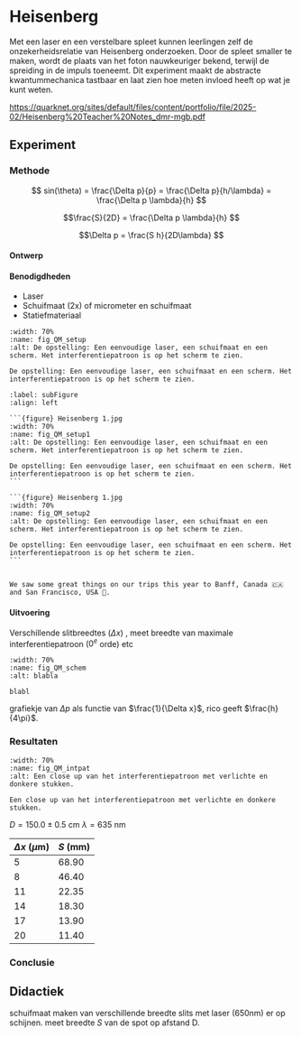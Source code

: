 # Heisenberg
Met een laser en een verstelbare spleet kunnen leerlingen zelf de onzekerheidsrelatie van Heisenberg onderzoeken. Door de spleet smaller te maken, wordt de plaats van het foton nauwkeuriger bekend, terwijl de spreiding in de impuls toeneemt. Dit experiment maakt de abstracte kwantummechanica tastbaar en laat zien hoe meten invloed heeft op wat je kunt weten.

https://quarknet.org/sites/default/files/content/portfolio/file/2025-02/Heisenberg%20Teacher%20Notes_dmr-mgb.pdf

## Experiment
### Methode

$$ sin(\theta) = \frac{\Delta p}{p} = \frac{\Delta p}{h/\lambda} = \frac{\Delta p \lambda}{h} $$

$$\frac{S}{2D} = \frac{\Delta p \lambda}{h} $$

$$\Delta p = \frac{S h}{2D\lambda} $$

#### Ontwerp

#### Benodigdheden
* Laser
* Schuifmaat (2x) of micrometer en schuifmaat
* Statiefmateriaal

```{figure} Heisenberg 1.jpg
:width: 70%
:name: fig_QM_setup 
:alt: De opstelling: Een eenvoudige laser, een schuifmaat en een scherm. Het interferentiepatroon is op het scherm te zien.

De opstelling: Een eenvoudige laser, een schuifmaat en een scherm. Het interferentiepatroon is op het scherm te zien.
```

````{figure}
:label: subFigure
:align: left

```{figure} Heisenberg 1.jpg
:width: 70%
:name: fig_QM_setup1 
:alt: De opstelling: Een eenvoudige laser, een schuifmaat en een scherm. Het interferentiepatroon is op het scherm te zien.

De opstelling: Een eenvoudige laser, een schuifmaat en een scherm. Het interferentiepatroon is op het scherm te zien.
```

```{figure} Heisenberg 1.jpg
:width: 70%
:name: fig_QM_setup2 
:alt: De opstelling: Een eenvoudige laser, een schuifmaat en een scherm. Het interferentiepatroon is op het scherm te zien.

De opstelling: Een eenvoudige laser, een schuifmaat en een scherm. Het interferentiepatroon is op het scherm te zien.
```


We saw some great things on our trips this year to Banff, Canada 🇨🇦 and San Francisco, USA 🌉.
````

#### Uitvoering
Verschillende slitbreedtes ($\Delta x$) ,
meet breedte van maximale interferentiepatroon ($0^e$ orde)
etc

```{figure} Heisenberg schematisch.png
:width: 70%
:name: fig_QM_schem 
:alt: blabla

blabl
```

grafiekje van $\Delta p$ als functie van $\frac{1}{\Delta x}$, rico geeft $\frac{h}{4\pi}$.

### Resultaten

```{figure} Heisenberg 2.jpg
:width: 70%
:name: fig_QM_intpat
:alt: Een close up van het interferentiepatroon met verlichte en donkere stukken.

Een close up van het interferentiepatroon met verlichte en donkere stukken.
```

$D = 150.0 \pm 0.5$ cm
$\lambda = 635$ nm

|$\Delta x$ ($\mu$m) | $S$ (mm) |
| --- | --- |
| 5 | 68.90 |
| 8 | 46.40 |
| 11 | 22.35 |
| 14 | 18.30 |
| 17 | 13.90 |
| 20 | 11.40 |

### Conclusie

## Didactiek

schuifmaat maken van verschillende breedte slits
met laser (650nm) er op schijnen.
meet breedte $S$ van de spot op afstand D.

